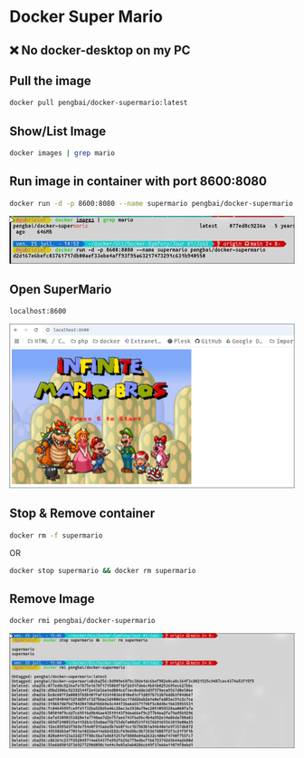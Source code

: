 # Docker Super Mario

## ❌ No docker-desktop on my PC

## Pull the image
```bash
docker pull pengbai/docker-supermario:latest

```

## Show/List Image
```bash
docker images | grep mario

```

##  Run image in container with port 8600:8080
```bash
docker run -d -p 8600:8080 --name supermario pengbai/docker-supermario

```
![Run](images/Screenshot_25-juil._14-53-22_5390.png)


##  Open SuperMario

```bash
localhost:8600
```

![AccessLocalhost](images/Screenshot_25-juil._15-04-55_28226.png)


##  Stop & Remove container 
```bash
docker rm -f supermario
```
OR
```bash
docker stop supermario && docker rm supermario
```


##  Remove Image

```bash
docker rmi pengbai/docker-supermario

```

![Clean](images/Screenshot_25-juil._15-09-21_17678.png)


